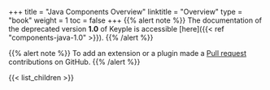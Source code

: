 +++
title = "Java Components Overview"
linktitle = "Overview"
type = "book"
weight = 1
toc = false
+++
{{% alert note %}}
The documentation of the deprecated version **1.0** of Keyple is accessible [here]({{< ref "components-java-1.0" >}}).
{{% /alert %}}

{{% alert note %}} To add an extension or a plugin made a [Pull request](https://github.com/eclipse/keyple-website/pulls) contributions on GitHub. {{% /alert %}} 

{{< list_children >}}